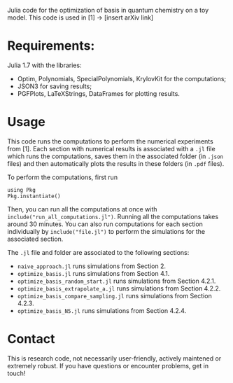 Julia code for the optimization of basis in quantum chemistry on a toy model.
This code is used in [1] -> [insert arXiv link]


# Requirements:
Julia 1.7 with the libraries:
- Optim, Polynomials, SpecialPolynomials, KrylovKit for the computations;
- JSON3 for saving results;
- PGFPlots, LaTeXStrings, DataFrames for plotting results.

# Usage
This code runs the computations to perform the numerical experiments from [1].
Each section with numerical results is associated with a `.jl` file which runs
the computations, saves them in the associated folder (in `.json` files)
and then automatically plots the results in these folders (in `.pdf` files).

To perform the computations, first run
```
using Pkg
Pkg.instantiate()
```

Then, you can run all the computations at once with
`include("run_all_computations.jl")`. Running all the computations takes around
30 minutes. You can also run computations for each section individually by
`include("file.jl")` to perform the simulations for the associated section.

The `.jl` file and folder are associated to the following sections:
- `naive_approach.jl` runs simulations from Section 2.
- `optimize_basis.jl` runs simulations from Section 4.1.
- `optimize_basis_random_start.jl` runs simulations from Section 4.2.1.
- `optimize_basis_extrapolate_a.jl` runs simulations from Section 4.2.2.
- `optimize_basis_compare_sampling.jl` runs simulations from Section 4.2.3.
- `optimize_basis_N5.jl` runs simulations from Section 4.2.4.

# Contact
This is research code, not necessarily user-friendly, actively maintened or extremely robust.
If you have questions or encounter problems, get in touch!

